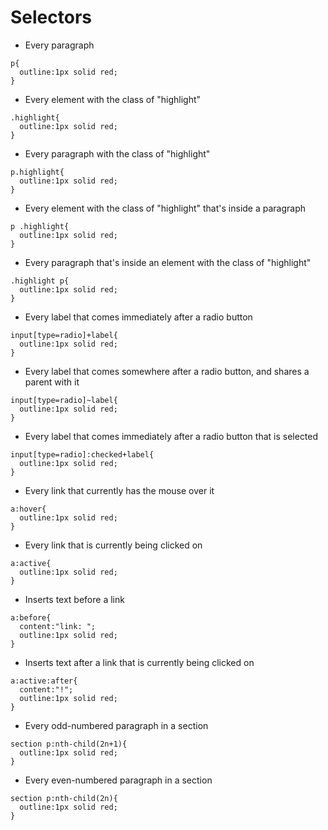 # Selectors

- Every paragraph

```
p{
  outline:1px solid red;
}
```

- Every element with the class of "highlight"

```
.highlight{
  outline:1px solid red;
}
```

- Every paragraph with the class of "highlight"

```
p.highlight{
  outline:1px solid red;
}
```

- Every element with the class of "highlight" that's inside a paragraph

```
p .highlight{
  outline:1px solid red;
}
```

- Every paragraph that's inside an element with the class of "highlight"

```
.highlight p{
  outline:1px solid red;
}
```

- Every label that comes immediately after a radio button

```
input[type=radio]+label{
  outline:1px solid red;
}
```

- Every label that comes somewhere after a radio button, and shares a parent with it

```
input[type=radio]~label{
  outline:1px solid red;
}
```

- Every label that comes immediately after a radio button that is selected

```
input[type=radio]:checked+label{
  outline:1px solid red;
}
```

- Every link that currently has the mouse over it

```
a:hover{
  outline:1px solid red;
}
```

- Every link that is currently being clicked on

```
a:active{
  outline:1px solid red;
}
```

- Inserts text before a link

```
a:before{
  content:"link: ";
  outline:1px solid red;
}
```

- Inserts text after a link that is currently being clicked on

```
a:active:after{
  content:"!";
  outline:1px solid red;
}
```

- Every odd-numbered paragraph in a section

```
section p:nth-child(2n+1){
  outline:1px solid red;
}
```

- Every even-numbered paragraph in a section

```
section p:nth-child(2n){
  outline:1px solid red;
}
```
